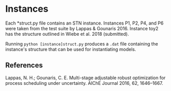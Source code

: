 # Instances

Each \*struct.py file contains an STN instance.
Instances P1, P2, P4, and P6
were taken from the test suite by Lappas & Gounaris 2016.
Instance toy2 has the structure outlined in Wiebe et al. 2018 (submitted). 

Running `python [instance]struct.py` produces a `.dat` file containing the
instance's structure that can be used for instantiating models.

## References
Lappas, N. H.; Gounaris, C. E. Multi-stage adjustable robust optimization for process scheduling under uncertainty. AIChE Journal 2016, 62, 1646–1667.
